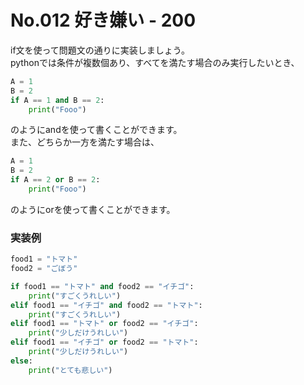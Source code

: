 # No.012 好き嫌い - 200
if文を使って問題文の通りに実装しましょう。<br>
pythonでは条件が複数個あり、すべてを満たす場合のみ実行したいとき、
```py
A = 1
B = 2
if A == 1 and B == 2:
    print("Fooo")
```
のようにandを使って書くことができます。<br>
また、どちらか一方を満たす場合は、
```py
A = 1
B = 2
if A == 2 or B == 2:
    print("Fooo")
```
のようにorを使って書くことができます。
### 実装例
```py
food1 = "トマト"
food2 = "ごぼう"

if food1 == "トマト" and food2 == "イチゴ":
    print("すごくうれしい")
elif food1 == "イチゴ" and food2 == "トマト":
    print("すごくうれしい")
elif food1 == "トマト" or food2 == "イチゴ":
    print("少しだけうれしい")
elif food1 == "イチゴ" or food2 == "トマト":
    print("少しだけうれしい")
else:
    print("とても悲しい")
```